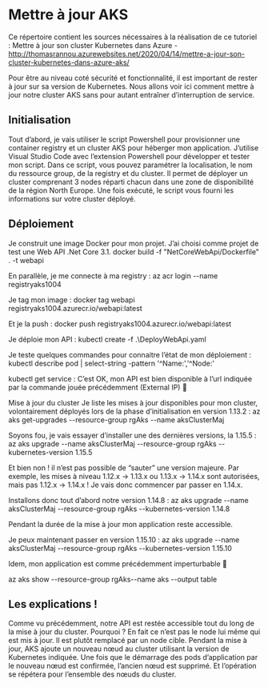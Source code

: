 # Mettre à jour AKS

Ce répertoire contient les sources nécessaires à la réalisation de ce tutoriel :
Mettre à jour son cluster Kubernetes dans Azure - http://thomasrannou.azurewebsites.net/2020/04/14/mettre-a-jour-son-cluster-kubernetes-dans-azure-aks/

Pour être au niveau coté sécurité et fonctionnalité, il est important de rester à jour sur sa version de Kubernetes. 
Nous allons voir ici comment mettre à jour notre cluster AKS sans pour autant entraîner d’interruption de service.

## Initialisation
Tout d’abord, je vais utiliser le script Powershell pour provisionner une container registry et un cluster AKS pour héberger mon application.
J’utilise Visual Studio Code avec l’extension Powershell pour développer et tester mon script.
Dans ce script, vous pouvez paramétrer la localisation, le nom du ressource group, de la registry et du cluster. 
Il permet de déployer un cluster comprenant 3 nodes réparti chacun dans une zone de disponibilité de la région North Europe.
Une fois exécuté, le script vous fourni les informations sur votre cluster déployé.

## Déploiement
Je construit une image Docker pour mon projet. J’ai choisi comme projet de test une Web API .Net Core 3.1.
docker build -f "NetCoreWebApi/Dockerfile" . -t webapi

En parallèle, je me connecte à ma registry :
az acr login --name registryaks1004

Je tag mon image :
docker tag webapi registryaks1004.azurecr.io/webapi:latest

Et je la push :
docker push registryaks1004.azurecr.io/webapi:latest

Je déploie mon API :
kubectl create -f .\DeployWebApi.yaml

Je teste quelques commandes pour connaitre l’état de mon déploiement :
kubectl describe pod | select-string -pattern '^Name:','^Node:'

kubectl get service :
C’est OK, mon API est bien disponible à l’url indiquée par la commande jouée précédemment (External IP) 🙂

Mise à jour du cluster
Je liste les mises à jour disponibles pour mon cluster, volontairement déployés lors de la phase d’initialisation en version 1.13.2 :
az aks get-upgrades --resource-group rgAks --name aksClusterMaj

Soyons fou, je vais essayer d’installer une des dernières versions, la 1.15.5 :
az aks upgrade --name aksClusterMaj --resource-group rgAks --kubernetes-version 1.15.5

Et bien non ! il n’est pas possible de “sauter” une version majeure. Par exemple, les mises à niveau 1.12.x -> 1.13.x ou 1.13.x -> 1.14.x sont autorisées, mais pas 1.12.x -> 1.14.x ! Je vais donc commencer par passer en 1.14.x.

Installons donc tout d’abord notre version 1.14.8 :
az aks upgrade --name aksClusterMaj --resource-group rgAks --kubernetes-version 1.14.8

Pendant la durée de la mise à jour mon application reste accessible.

Je peux maintenant passer en version 1.15.10 :
az aks upgrade --name aksClusterMaj --resource-group rgAks --kubernetes-version 1.15.10

Idem, mon application est comme précédemment imperturbable 🙂

az aks show --resource-group rgAks--name aks --output table 

## Les explications !
Comme vu précédemment, notre API est restée accessible tout du long de la mise à jour du cluster. Pourquoi ?
En fait ce n’est pas le node lui même qui est mis à jour. Il est plutôt remplacé par un node cible.
Pendant la mise à jour, AKS ajoute un nouveau nœud au cluster utilisant la version de Kubernetes indiquée. 
Une fois que le démarrage des pods d’application par le nouveau nœud est confirmée, l’ancien nœud est supprimé. Et l’opération se répétera pour l’ensemble des nœuds du cluster.

